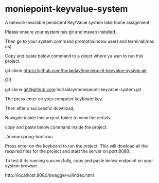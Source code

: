 # moniepoint-keyvalue-system
A network-available persistent Key/Value system take home assignment.


Please ensure your system has git and maven installed.

Then go to your system command prompt(window user) and terminal(mac os)

Copy and paste below command to a direct where yu wan to run this project.

git clone https://github.com/horlaiday/moniepoint-keyvalue-system.git

OR

git clone git@github.com:horlaiday/moniepoint-keyvalue-system.git

The press enter on your computer keyboard key.

Then after a successful download, 

Navigate inside this project folder to view the details.

copy and paste below command inside the project.

  ./mvnw spring-boot:run

Press enter on the keyboard to run the project.
This will dowload all the required files for the project and start the server on port:8080.

To test if its running successfully, copy and paste below endpoint on your system browser.

http://localhost:8080/swagger-ui/index.html